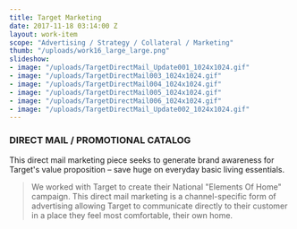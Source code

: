 ```yaml
---
title: Target Marketing
date: 2017-11-18 03:14:00 Z
layout: work-item
scope: "Advertising / Strategy / Collateral / Marketing"
thumb: "/uploads/work16_large_large.png"
slideshow:
- image: "/uploads/TargetDirectMail_Update001_1024x1024.gif"
- image: "/uploads/TargetDirectMail003_1024x1024.gif"
- image: "/uploads/TargetDirectMail004_1024x1024.gif"
- image: "/uploads/TargetDirectMail005_1024x1024.gif"
- image: "/uploads/TargetDirectMail006_1024x1024.gif"
- image: "/uploads/TargetDirectMail_Update002_1024x1024.gif"
---
```


### DIRECT MAIL / PROMOTIONAL CATALOG

This direct mail marketing piece seeks to generate brand awareness for Target's value proposition – save huge on everyday basic living essentials.

>We worked with Target to create their National "Elements Of Home" campaign. This direct mail marketing is a channel-specific form of advertising allowing Target to communicate directly to their customer in a place they feel most comfortable, their own home.
